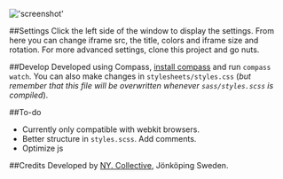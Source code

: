 !['screenshot'](https://dl.dropboxusercontent.com/u/5970838/ip-screenshot.jpg)

##Settings
Click the left side of the window to display the settings. From here you can change iframe src, the title, colors and iframe size and rotation. For more advanced settings, clone this project and go nuts.

##Develop
Developed using Compass, [install compass](http://compass-style.org/install/) and run `compass watch`. You can also make changes in `stylesheets/styles.css` (_but remember that this file will be overwritten whenever `sass/styles.scss` is compiled_).

##To-do
* Currently only compatible with webkit browsers.
* Better structure in `styles.scss`. Add comments.
* Optimize js

##Credits
Developed by [NY. Collective](http://ny.se), Jönköping Sweden.
